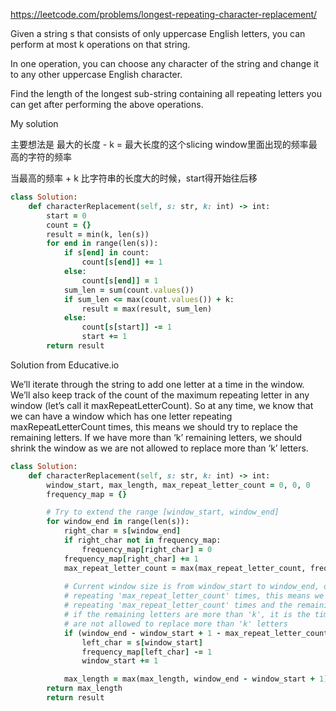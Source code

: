 https://leetcode.com/problems/longest-repeating-character-replacement/

Given a string s that consists of only uppercase English letters, you can perform at most k operations on that string.

In one operation, you can choose any character of the string and change it to any other uppercase English character.

Find the length of the longest sub-string containing all repeating letters you can get after performing the above operations.

My solution

主要想法是 最大的长度 - k = 最大长度的这个slicing window里面出现的频率最高的字符的频率

当最高的频率 + k 比字符串的长度大的时候，start得开始往后移

```ruby
class Solution:
    def characterReplacement(self, s: str, k: int) -> int:
        start = 0
        count = {}
        result = min(k, len(s))
        for end in range(len(s)):
            if s[end] in count:
                count[s[end]] += 1
            else:
                count[s[end]] = 1
            sum_len = sum(count.values())
            if sum_len <= max(count.values()) + k:
                result = max(result, sum_len)
            else:
                count[s[start]] -= 1
                start += 1
        return result
```

Solution from Educative.io

We’ll iterate through the string to add one letter at a time in the window. We’ll also keep track of the count of the maximum repeating 
letter in any window (let’s call it maxRepeatLetterCount). So at any time, we know that we can have a window which has one letter 
repeating maxRepeatLetterCount times, this means we should try to replace the remaining letters. If we have more than ‘k’ remaining
letters, we should shrink the window as we are not allowed to replace more than ‘k’ letters.

```ruby
class Solution:
    def characterReplacement(self, s: str, k: int) -> int:
        window_start, max_length, max_repeat_letter_count = 0, 0, 0
        frequency_map = {}

        # Try to extend the range [window_start, window_end]
        for window_end in range(len(s)):
            right_char = s[window_end]
            if right_char not in frequency_map:
                frequency_map[right_char] = 0
            frequency_map[right_char] += 1
            max_repeat_letter_count = max(max_repeat_letter_count, frequency_map[right_char])
        
            # Current window size is from window_start to window_end, overall we have a letter which is
            # repeating 'max_repeat_letter_count' times, this means we can have a window which has one letter
            # repeating 'max_repeat_letter_count' times and the remaining letters we should replace.
            # if the remaining letters are more than 'k', it is the time to shrink the window as we
            # are not allowed to replace more than 'k' letters
            if (window_end - window_start + 1 - max_repeat_letter_count) > k:
                left_char = s[window_start]
                frequency_map[left_char] -= 1
                window_start += 1

            max_length = max(max_length, window_end - window_start + 1)
        return max_length
        return result
```
